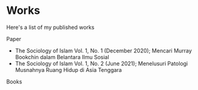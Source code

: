 # **Works**
Here's a list of my published works

Paper
* The Sociology of Islam Vol. 1, No. 1 (December 2020); Mencari Murray Bookchin dalam Belantara Ilmu Sosial
* The Sociology of Islam Vol. 1, No. 2 (June 2021); Menelusuri Patologi Musnahnya Ruang Hidup di Asia Tenggara

Books
 

